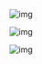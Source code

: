 ![img](https://i0.hdslb.com/bfs/article/2afb0a1636541914ed379074c2163b3432703400.jpg@942w_1464h_progressive.webp)

![img](https://i0.hdslb.com/bfs/article/cd6b0053b06ed52edb6cd0d16ff562e092ecfac4.jpg@942w_1470h_progressive.webp)

![img](https://i0.hdslb.com/bfs/article/310a4bc83151c1abc568803b37dedcb6cf248a6f.jpg@942w_1427h_progressive.webp)